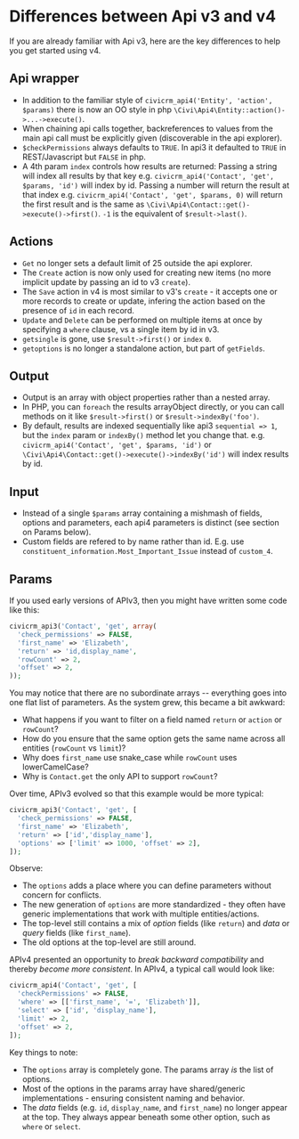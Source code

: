 # Differences between Api v3 and v4

If you are already familiar with Api v3, here are the key differences to help you get started using v4.

## Api wrapper
- In addition to the familiar style of `civicrm_api4('Entity', 'action', $params)` there is now an OO style in php `\Civi\Api4\Entity::action()->...->execute()`.
- When chaining api calls together, backreferences to values from the main api call must be explicitly given (discoverable in the api explorer).
- `$checkPermissions` always defaults to `TRUE`. In api3 it defaulted to `TRUE` in REST/Javascript but `FALSE` in php.
- A 4th param `index` controls how results are returned:
  Passing a string will index all results by that key e.g. `civicrm_api4('Contact', 'get', $params, 'id')` will index by id.
  Passing a number will return the result at that index e.g. `civicrm_api4('Contact', 'get', $params, 0)` will return the first result and is the same as `\Civi\Api4\Contact::get()->execute()->first()`. `-1` is the equivalent of `$result->last()`.

## Actions 
- `Get` no longer sets a default limit of 25 outside the api explorer.
- The `Create` action is now only used for creating new items (no more implicit update by passing an id to v3 `create`).
- The `Save` action in v4 is most similar to v3's `create` - it accepts one or more records to create or update, infering the action based on the presence of `id` in each record.
- `Update` and `Delete` can be performed on multiple items at once by specifying a `where` clause, vs a single item by id in v3.
- `getsingle` is gone, use `$result->first()` or `index` `0`.
- `getoptions` is no longer a standalone action, but part of `getFields`.

## Output  
- Output is an array with object properties rather than a nested array.
- In PHP, you can `foreach` the results arrayObject directly, or you can call methods on it like `$result->first()` or `$result->indexBy('foo')`.
- By default, results are indexed sequentially like api3 `sequential => 1`, but the `index` param or `indexBy()` method let you change that.
  e.g. `civicrm_api4('Contact', 'get', $params, 'id')` or `\Civi\Api4\Contact::get()->execute()->indexBy('id')` will index results by id.

## Input
- Instead of a single `$params` array containing a mishmash of fields, options and parameters, each api4 parameters is distinct (see section on Params below).
- Custom fields are refered to by name rather than id. E.g. use `constituent_information.Most_Important_Issue` instead of `custom_4`.

## Params

If you used early versions of APIv3, then you might have written some code like this:

```php
civicrm_api3('Contact', 'get', array(
  'check_permissions' => FALSE,
  'first_name' => 'Elizabeth',
  'return' => 'id,display_name',
  'rowCount' => 2,
  'offset' => 2,
));
```

You may notice that there are no subordinate arrays -- everything goes into one flat list of parameters.
As the system grew, this became a bit awkward:

* What happens if you want to filter on a field named `return` or `action` or `rowCount`?
* How do you ensure that the same option gets the same name across all entities (`rowCount` vs `limit`)?
* Why does `first_name` use snake_case while `rowCount` uses lowerCamelCase?
* Why is `Contact.get` the only API to support `rowCount`?

Over time, APIv3 evolved so that this example would be more typical:

```php
civicrm_api3('Contact', 'get', [
  'check_permissions' => FALSE,
  'first_name' => 'Elizabeth',
  'return' => ['id','display_name'],
  'options' => ['limit' => 1000, 'offset' => 2],
]);
```

Observe:

* The `options` adds a place where you can define parameters without concern for conflicts.
* The new generation of `options` are more standardized - they often have generic implementations that work with multiple entities/actions.
* The top-level still contains a mix of *option* fields (like `return`) and *data* or *query* fields (like `first_name`).
* The old options at the top-level are still around.

APIv4 presented an opportunity to *break backward compatibility* and thereby *become more consistent*. In APIv4, a typical call would look like:

```php
civicrm_api4('Contact', 'get', [
  'checkPermissions' => FALSE,
  'where' => [['first_name', '=', 'Elizabeth']],
  'select' => ['id', 'display_name'],
  'limit' => 2,
  'offset' => 2,
]);
```

Key things to note:

* The `options` array is completely gone. The params array *is* the list of options.
* Most of the options in the params array have shared/generic implementations - ensuring consistent naming and behavior.
* The *data* fields (e.g. `id`, `display_name`, and `first_name`) no longer appear at the top. They always appear beneath some other option, such as `where` or `select`.

